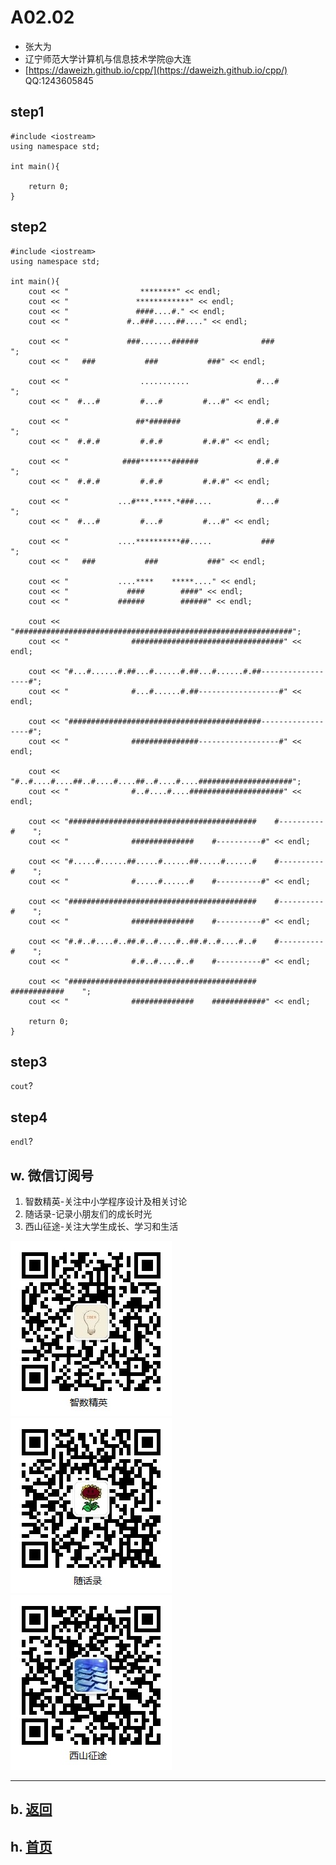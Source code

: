 # A02.02 

- 张大为
- 辽宁师范大学计算机与信息技术学院@大连
- [https://daweizh.github.io/cpp/](https://daweizh.github.io/cpp/)  QQ:1243605845

## step1

~~~
#include <iostream>
using namespace std;

int main(){

    return 0;
}
~~~

## step2

~~~
#include <iostream>
using namespace std;

int main(){
    cout << "                ********" << endl;
    cout << "               ************" << endl;
    cout << "               ####....#." << endl;
    cout << "             #..###.....##...." << endl;
 
    cout << "             ###.......######              ###              ";
    cout << "   ###           ###           ###" << endl;
 
    cout << "                ...........               #...#             ";
    cout << "  #...#         #...#         #...#" << endl;
 
    cout << "               ##*#######                 #.#.#             ";
    cout << "  #.#.#         #.#.#         #.#.#" << endl;
 
    cout << "            ####*******######             #.#.#             ";
    cout << "  #.#.#         #.#.#         #.#.#" << endl;
 
    cout << "           ...#***.****.*###....          #...#             ";
    cout << "  #...#         #...#         #...#" << endl;
 
    cout << "           ....**********##.....           ###              ";
    cout << "   ###           ###           ###" << endl;
 
    cout << "           ....****    *****...." << endl;
    cout << "             ####        ####" << endl;
    cout << "           ######        ######" << endl;

    cout << "##############################################################";
    cout << "              ##################################" << endl;

    cout << "#...#......#.##...#......#.##...#......#.##------------------#";
    cout << "              #...#......#.##------------------#" << endl;

    cout << "###########################################------------------#";
    cout << "              ###############------------------#" << endl;

    cout << "#..#....#....##..#....#....##..#....#....#####################";
    cout << "              #..#....#....#####################" << endl;

    cout << "##########################################    #----------#    ";
    cout << "              ##############    #----------#" << endl;

    cout << "#.....#......##.....#......##.....#......#    #----------#    ";
    cout << "              #.....#......#    #----------#" << endl;

    cout << "##########################################    #----------#    ";
    cout << "              ##############    #----------#" << endl;

    cout << "#.#..#....#..##.#..#....#..##.#..#....#..#    #----------#    ";
    cout << "              #.#..#....#..#    #----------#" << endl;

    cout << "##########################################    ############    ";
    cout << "              ##############    ############" << endl;

    return 0;
}
~~~

## step3

`cout`?

## step4

`endl`?

## w. 微信订阅号

1. 智数精英-关注中小学程序设计及相关讨论
2. 随话录-记录小朋友们的成长时光
2. 西山征途-关注大学生成长、学习和生活

![欢迎关注“智数精英”订阅号](../../assets/me/img/idea8.jpg)
![欢迎关注“随话录”订阅号](../../assets/me/img/shl8.jpg)
![欢迎关注“西山征途”订阅号](../../assets/me/img/xszt8.jpg)

----------

## b. [返回](../)
    
## h. [首页](../../)

 